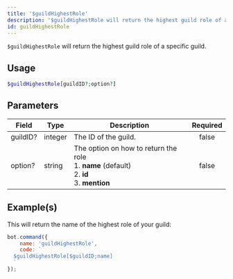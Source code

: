 ```yaml
---
title: '$guildHighestRole'
description: '$guildHighestRole will return the highest guild role of a specific guild.'
id: guildHighestRole
---
```


`$guildHighestRole` will return the highest guild role of a specific guild.

## Usage

```php
$guildHighestRole[guildID?;option?]
```

## Parameters

| Field    | Type    | Description                                                                                                                | Required |
| -------- | ------- | -------------------------------------------------------------------------------------------------------------------------- |:--------:|
| guildID? | integer | The ID of the guild.                                                                                                       |  false   |
| option?  | string  | The option on how to return the role <br /> 1. **name** (default) <br /> 2. **id** <br /> 3. **mention** |  false   |

## Example(s)

This will return the name of the highest role of your guild:

```javascript
bot.command({
    name: 'guildHighestRole',
    code: `
  $guildHighestRole[$guildID;name]
  `
});
```
